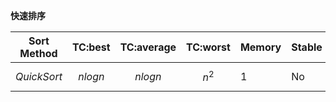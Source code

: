 **快速排序** 

| Sort Method     |   TC:best   | TC:average  | TC:worst  | Memory | Stable |
| --------------- | :---------: | ----------- | --------- | ------ | ------ |
| $$ QuickSort $$ | $$ nlogn $$ | $$ nlogn $$ | $$ n^2 $$ | 1      | No     |

